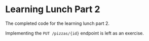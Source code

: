 # Learning Lunch Part 2

The completed code for the learning lunch part 2.

Implementing the `PUT /pizzas/{id}` endpoint is left as an exercise.
